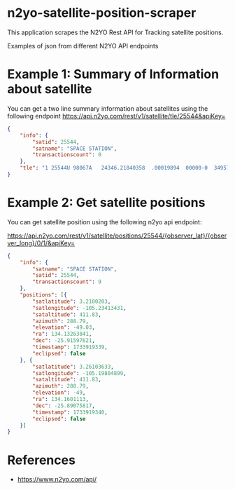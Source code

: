 # n2yo-satellite-position-scraper
This application scrapes the N2YO Rest API for Tracking satellite positions.

Examples of json from different N2YO API endpoints

# Example 1: Summary of Information about satellite

You can get a two line summary information about satellites using the following endpoint https://api.n2yo.com/rest/v1/satellite/tle/25544&apiKey=

```json
{
    "info": {
        "satid": 25544,
        "satname": "SPACE STATION",
        "transactionscount": 0
    },
    "tle": "1 25544U 98067A   24346.21840358  .00019894  00000-0  34957-3 0  9992\r\n2 25544  51.6394 158.3036 0007055 326.7949 203.7258 15.50472908486009"
}

```
# Example 2: Get satellite positions
You can get satellite position using the following n2yo api endpoint:

https://api.n2yo.com/rest/v1/satellite/positions/25544/{observer_lat}/{observer_long}/0/1/&apiKey=

```json
{
    "info": {
        "satname": "SPACE STATION",
        "satid": 25544,
        "transactionscount": 9
    },
    "positions": [{
        "satlatitude": 3.2100203,
        "satlongitude": -105.23413431,
        "sataltitude": 411.83,
        "azimuth": 288.79,
        "elevation": -49.03,
        "ra": 134.13263841,
        "dec": -25.91597621,
        "timestamp": 1733919339,
        "eclipsed": false
    }, {
        "satlatitude": 3.26103633,
        "satlongitude": -105.19804899,
        "sataltitude": 411.83,
        "azimuth": 288.79,
        "elevation": -49,
        "ra": 134.1601113,
        "dec": -25.89075817,
        "timestamp": 1733919340,
        "eclipsed": false
    }]
}
```

# References
- https://www.n2yo.com/api/

